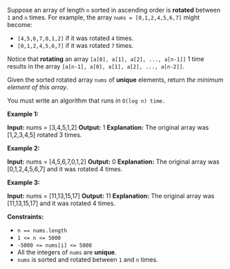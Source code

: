 Suppose an array of length `n` sorted in ascending order is **rotated** between `1` and `n` times. For example, the array `nums = [0,1,2,4,5,6,7]` might become:

*   `[4,5,6,7,0,1,2]` if it was rotated `4` times.
*   `[0,1,2,4,5,6,7]` if it was rotated `7` times.

Notice that **rotating** an array `[a[0], a[1], a[2], ..., a[n-1]]` 1 time results in the array `[a[n-1], a[0], a[1], a[2], ..., a[n-2]]`.

Given the sorted rotated array `nums` of **unique** elements, return _the minimum element of this array_.

You must write an algorithm that runs in `O(log n) time.`

**Example 1:**

**Input:** nums = \[3,4,5,1,2\]
**Output:** 1
**Explanation:** The original array was \[1,2,3,4,5\] rotated 3 times.

**Example 2:**

**Input:** nums = \[4,5,6,7,0,1,2\]
**Output:** 0
**Explanation:** The original array was \[0,1,2,4,5,6,7\] and it was rotated 4 times.

**Example 3:**

**Input:** nums = \[11,13,15,17\]
**Output:** 11
**Explanation:** The original array was \[11,13,15,17\] and it was rotated 4 times. 

**Constraints:**

*   `n == nums.length`
*   `1 <= n <= 5000`
*   `-5000 <= nums[i] <= 5000`
*   All the integers of `nums` are **unique**.
*   `nums` is sorted and rotated between `1` and `n` times.